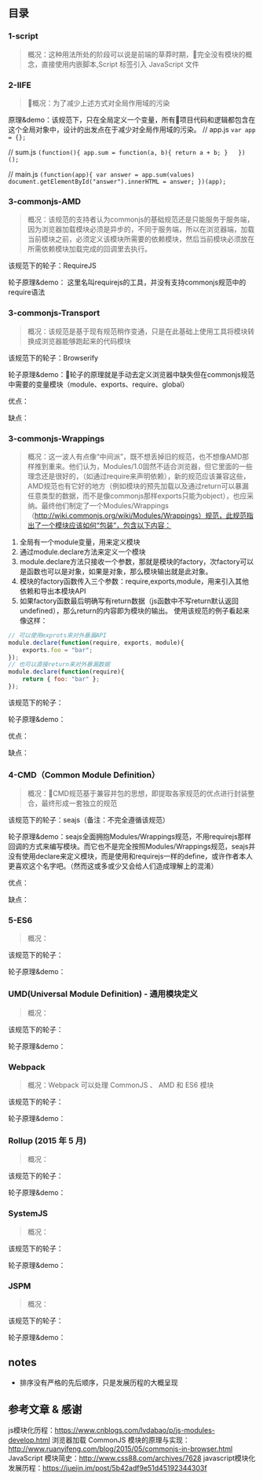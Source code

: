 
## 目录

### 1-script

> 概况：这种用法所处的阶段可以说是前端的草莽时期，完全没有模块的概念，直接使用内嵌脚本,Script 标签引入 JavaScript 文件

### 2-IIFE

> 概况：为了减少上述方式对全局作用域的污染

原理&demo：该规范下，只在全局定义一个变量，所有项目代码和逻辑都包含在这个全局对象中，设计的出发点在于减少对全局作用域的污染。
// app.js
`
var app = {};
`

// sum.js
`
(function(){
    app.sum = function(a, b){
        return a + b;
    }  
})();
`

// main.js
`
(function(app){
    var answer = app.sum(values)
    document.getElementById("answer").innerHTML = answer;
})(app);
`

### 3-commonjs-AMD

> 概况：该规范的支持者认为commonjs的基础规范还是只能服务于服务端，因为浏览器加载模块必须是异步的，不同于服务端，所以在浏览器端，加载当前模块之前，必须定义该模块所需要的依赖模块，然后当前模块必须放在所需依赖模块加载完成的回调里去执行。

该规范下的轮子：RequireJS

轮子原理&demo：
这里名叫requirejs的工具，并没有支持commonjs规范中的require语法

### 3-commonjs-Transport

> 概况：该规范是基于现有规范稍作变通，只是在此基础上使用工具将模块转换成浏览器能够跑起来的代码模块

该规范下的轮子：Browserify

轮子原理&demo：轮子的原理就是手动去定义浏览器中缺失但在commonjs规范中需要的变量模块（module、exports、require、global）

优点：

缺点：

### 3-commonjs-Wrappings

> 概况：这一波人有点像“中间派”，既不想丢掉旧的规范，也不想像AMD那样推到重来。他们认为，Modules/1.0固然不适合浏览器，但它里面的一些理念还是很好的，（如通过require来声明依赖），新的规范应该兼容这些，AMD规范也有它好的地方（例如模块的预先加载以及通过return可以暴漏任意类型的数据，而不是像commonjs那样exports只能为object），也应采纳。最终他们制定了一个Modules/Wrappings（http://wiki.commonjs.org/wiki/Modules/Wrappings）规范，此规范指出了一个模块应该如何“包装”，包含以下内容：
1. 全局有一个module变量，用来定义模块
2. 通过module.declare方法来定义一个模块
3. module.declare方法只接收一个参数，那就是模块的factory，次factory可以是函数也可以是对象，如果是对象，那么模块输出就是此对象。
4. 模块的factory函数传入三个参数：require,exports,module，用来引入其他依赖和导出本模块API
5. 如果factory函数最后明确写有return数据（js函数中不写return默认返回undefined），那么return的内容即为模块的输出。
使用该规范的例子看起来像这样：

```javascript {cmd="node"}
// 可以使用exprots来对外暴漏API
module.declare(function(require, exports, module){
    exports.foo = "bar";
});
// 也可以直接return来对外暴漏数据
module.declare(function(require){
    return { foo: "bar" };
});
```

该规范下的轮子：

轮子原理&demo：

优点：

缺点：

### 4-CMD（Common Module Definition）

> 概况：CMD规范基于兼容并包的思想，即提取各家规范的优点进行封装整合，最终形成一套独立的规范

该规范下的轮子：seajs（备注：不完全遵循该规范）

轮子原理&demo：seajs全面拥抱Modules/Wrappings规范，不用requirejs那样回调的方式来编写模块。而它也不是完全按照Modules/Wrappings规范，seajs并没有使用declare来定义模块，而是使用和requirejs一样的define，或许作者本人更喜欢这个名字吧。（然而这或多或少又会给人们造成理解上的混淆）

优点：

缺点：

### 5-ES6

> 概况：

该规范下的轮子：

轮子原理&demo：

### UMD(Universal Module Definition) - 通用模块定义

> 概况：

该规范下的轮子：

轮子原理&demo：

### Webpack

> 概况：Webpack 可以处理 CommonJS 、 AMD 和 ES6 模块

该规范下的轮子：

轮子原理&demo：

### Rollup (2015 年 5 月)

> 概况：

该规范下的轮子：

轮子原理&demo：

### SystemJS

> 概况：

该规范下的轮子：

轮子原理&demo：

### JSPM

> 概况：

该规范下的轮子：

轮子原理&demo：

## notes

- 排序没有严格的先后顺序，只是发展历程的大概呈现

## 参考文章 & 感谢

js模块化历程：https://www.cnblogs.com/lvdabao/p/js-modules-develop.html
浏览器加载 CommonJS 模块的原理与实现：http://www.ruanyifeng.com/blog/2015/05/commonjs-in-browser.html
JavaScript 模块简史：http://www.css88.com/archives/7628
javascript模块化发展历程：https://juejin.im/post/5b42adf9e51d45192344303f